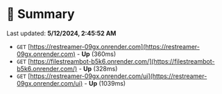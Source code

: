 # 📖 Summary
Last updated: **5/12/2024, 2:45:52 AM**

- `GET` [https://restreamer-09gx.onrender.com](https://restreamer-09gx.onrender.com) - **Up** (360ms)
- `GET` [https://filestreambot-b5k6.onrender.com/](https://filestreambot-b5k6.onrender.com/) - **Up** (328ms)
- `GET` [https://restreamer-09gx.onrender.com/ui](https://restreamer-09gx.onrender.com/ui) - **Up** (1039ms)
